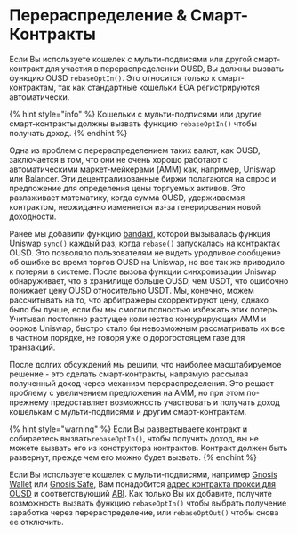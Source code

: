 # Перераспределение & Смарт-Контракты

Если Вы используете кошелек с мульти-подписями или другой смарт-контракт для участия в перераспределении OUSD, Вы должны вызвать функцию OUSD `rebaseOptIn()`. Это относится только к смарт-контрактам, так как стандартные кошельки EOA регистрируются автоматически.

{% hint style="info" %}
Кошельки с мульти-подписями или другие смарт-контракты должны вызвать функцию `rebaseOptIn()` чтобы получать доход.
{% endhint %}

Одна из проблем с перераспределением таких валют, как OUSD, заключается в том, что они не очень хорошо работают с автоматическими маркет-мейкерами (AMM) как, например, Uniswap или Balancer. Эти децентрализованные биржи полагаются на спрос и предложение для определения цены торгуемых активов. Это разлаживает математику, когда сумма OUSD, удерживаемая контрактом, неожиданно изменяется из-за генерирования новой доходности.

Ранее мы добавили функцию [bandaid](https://medium.com/originprotocol/upgrades-to-the-ousd-smart-contracts-deliver-higher-yield-and-better-uniswap-support-aa592e51d3f2), которой вызывалась функция Uniswap `sync()` каждый раз, когда `rebase()` запускалась на контрактах OUSD. Это позволяло пользователям не видеть уродливое сообщение об ошибке во время торгов OUSD на Uniswap, но все так же приводило к потерям в системе. После вызова функции синхронизации Uniswap обнаруживает, что в хранилище больше OUSD, чем USDT, что ошибочно понижает цену OUSD относительно USDT. Мы, конечно, можем рассчитывать на то, что арбитражеры скорректируют цену, однако было бы лучше, если бы мы смогли полностью избежать этих потерь. Учитывая постоянно растущее количество конкурирующих AMM и форков Uniswap, быстро стало бы невозможным рассматривать их все в частном порядке, не говоря уже о дорогостоящем газе для транзакций.

После долгих обсуждений мы решили, что наиболее масштабируемое решение - это сделать смарт-контракты, напрямую рассылая полученный доход через механизм перераспределения. Это решает проблему с увеличением предложения на AMM, но при этом по-прежнему предоставляет возможность участвовать и получать доход кошелькам с мульти-подписями и другим смарт-контрактам.

{% hint style="warning" %}
Если Вы развертываете контракт и собираетесь вызвать`rebaseOptIn()`, чтобы получить доход, вы не можете вызвать его из конструктора контрактов. Контракт должен быть развернут, прежде чем его можно будет вызвать.
{% endhint %}

Если Вы используете кошелек с мульти-подписями, например [Gnosis Wallet](https://github.com/gnosis/MultiSigWallet) или [Gnosis Safe](https://gnosis-safe.io/), Вам понадобится [адрес контракта прокси для OUSD](../../smart-contracts/registry.md) и соответствующий [ABI](https://api.etherscan.io/api?module=contract&action=getabi&address=0x1ae95dd4eeae7ed03da79856c2d44ffa3318f805). Как только Вы их добавите, получите возможность вызвать функцию `rebaseOptIn()` чтобы выбрать получение заработка через перераспределение, или `rebaseOptOut()` чтобы снова ее отключить.





